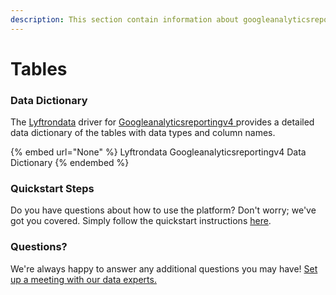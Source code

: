 ```yaml
---
description: This section contain information about googleanalyticsreportingv4 connector tables information
---
```


# Tables

### Data Dictionary

The [Lyftrondata](https://www.lyftrondata.com/) driver for [Googleanalyticsreportingv4](None/)[ ](https://www.lyftrondata.com/integration/googleanalyticsreportingv4/)provides a detailed data dictionary of the tables with data types and column names.

{% embed url="None" %}
Lyftrondata Googleanalyticsreportingv4 Data Dictionary
{% endembed %}

### Quickstart Steps

Do you have questions about how to use the platform? Don't worry; we've got you covered. Simply follow the quickstart instructions [here](../README.md).

### Questions? <a href="#questions" id="questions"></a>

We're always happy to answer any additional questions you may have! [Set up a meeting with our data experts.](https://www.lyftrondata.com/book-a-meeting/)

